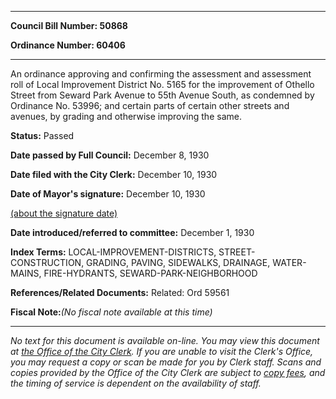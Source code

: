 

********

**Council Bill Number: 50868**
   
**Ordinance Number: 60406**
********

 An ordinance approving and confirming the assessment and assessment roll of Local Improvement District No. 5165 for the improvement of Othello Street from Seward Park Avenue to 55th Avenue South, as condemned by Ordinance No. 53996; and certain parts of certain other streets and avenues, by grading and otherwise improving the same.

**Status:** Passed
   
**Date passed by Full Council:** December 8, 1930
   
**Date filed with the City Clerk:** December 10, 1930
   
**Date of Mayor's signature:** December 10, 1930
   
[(about the signature date)](/~public/approvaldate.htm)
   
   
   
**Date introduced/referred to committee:** December 1, 1930
   
   
**Index Terms:** LOCAL-IMPROVEMENT-DISTRICTS, STREET-CONSTRUCTION, GRADING, PAVING, SIDEWALKS, DRAINAGE, WATER-MAINS, FIRE-HYDRANTS, SEWARD-PARK-NEIGHBORHOOD

**References/Related Documents:** Related: Ord 59561

**Fiscal Note:**_(No fiscal note available at this time)_
********

_No text for this document is available on-line. You may view this document at [the Office of the City Clerk](http://www.seattle.gov/leg/clerk/contactUs.htm). If you are unable to visit the Clerk's Office, you may request a copy or scan be made for you by Clerk staff. Scans and copies provided by the Office of the City Clerk are subject to [copy fees](http://clerk.seattle.gov/~public/clerkfees.htm), and the timing of service is dependent on the availability of staff._

